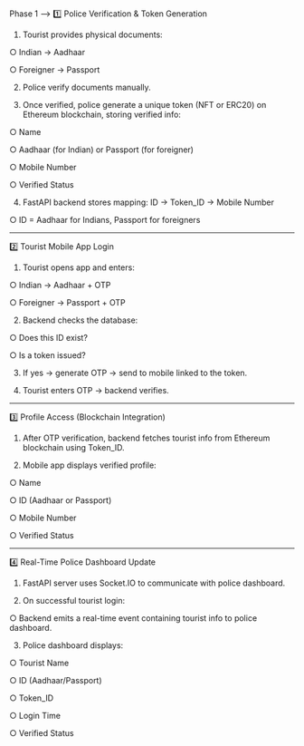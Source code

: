 Phase 1 —>
1️⃣ Police Verification & Token Generation
1.	Tourist provides physical documents:

○	Indian → Aadhaar

○	Foreigner → Passport

2.	Police verify documents manually.

3.	Once verified, police generate a unique token (NFT or ERC20) on Ethereum blockchain, storing verified info:

○	Name

○	Aadhaar (for Indian) or Passport (for foreigner)

○	Mobile Number

○	Verified Status

4.	FastAPI backend stores mapping:
 ID → Token_ID → Mobile Number

○	ID = Aadhaar for Indians, Passport for foreigners

________________________________________
2️⃣ Tourist Mobile App Login
1.	Tourist opens app and enters:

○	Indian → Aadhaar + OTP

○	Foreigner → Passport + OTP

2.	Backend checks the database:

○	Does this ID exist?

○	Is a token issued?

3.	If yes → generate OTP → send to mobile linked to the token.

4.	Tourist enters OTP → backend verifies.

________________________________________
3️⃣ Profile Access (Blockchain Integration)
1.	After OTP verification, backend fetches tourist info from Ethereum blockchain using Token_ID.

2.	Mobile app displays verified profile:

○	Name

○	ID (Aadhaar or Passport)

○	Mobile Number

○	Verified Status

________________________________________
4️⃣ Real-Time Police Dashboard Update
1.	FastAPI server uses Socket.IO to communicate with police dashboard.

2.	On successful tourist login:

○	Backend emits a real-time event containing tourist info to police dashboard.

3.	Police dashboard displays:

○	Tourist Name

○	ID (Aadhaar/Passport)

○	Token_ID

○	Login Time

○	Verified Status

